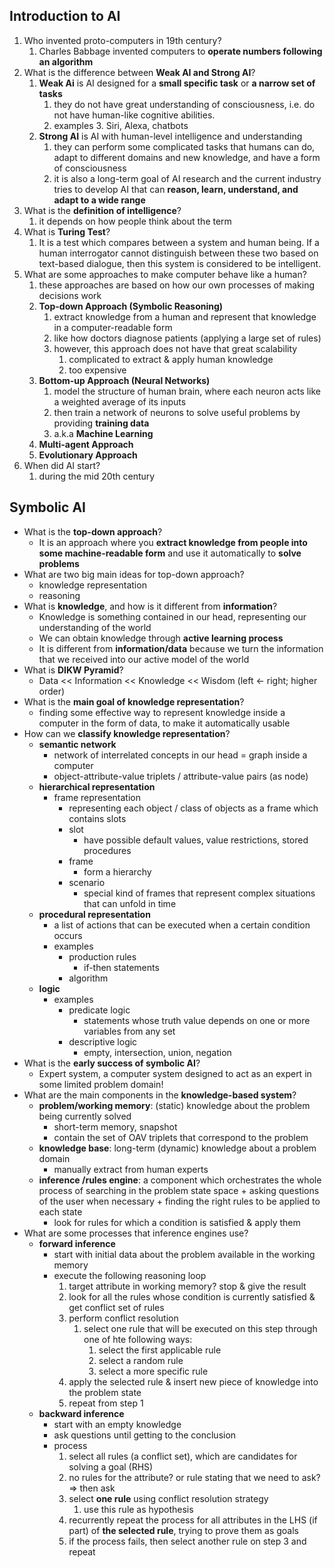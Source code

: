 ## Introduction to AI

1. Who invented proto-computers in 19th century?
   1. Charles Babbage invented computers to **operate numbers following an algorithm**
2. What is the difference between **Weak AI and Strong AI**?
   1. **Weak Ai** is AI designed for a **small specific task** or **a narrow set of tasks**
      1. they do not have great understanding of consciousness, i.e. do not have human-like cognitive abilities.
      2. examples 3. Siri, Alexa, chatbots
   2. **Strong AI** is AI with human-level intelligence and understanding
      1. they can perform some complicated tasks that humans can do, adapt to different domains and new knowledge, and have a form of consciousness
      2. it is also a long-term goal of AI research and the current industry tries to develop AI that can **reason, learn, understand, and adapt to a wide range**
3. What is the **definition of intelligence**?
   1. it depends on how people think about the term
4. What is **Turing Test**?
   1. It is a test which compares between a system and human being. If a human interrogator cannot distinguish between these two based on text-based dialogue, then this system is considered to be intelligent.
5. What are some approaches to make computer behave like a human?
   1. these approaches are based on how our own processes of making decisions work
   2. **Top-down Approach (Symbolic Reasoning)**
      1. extract knowledge from a human and represent that knowledge in a computer-readable form
      2. like how doctors diagnose patients (applying a large set of rules)
      3. however, this approach does not have that great scalability
         1. complicated to extract & apply human knowledge
         2. too expensive
   3. **Bottom-up Approach (Neural Networks)**
      1. model the structure of human brain, where each neuron acts like a weighted average of its inputs
      2. then train a network of neurons to solve useful problems by providing **training data**
      3. a.k.a **Machine Learning**
   4. **Multi-agent Approach**
   5. **Evolutionary Approach**
6. When did AI start?
   1. during the mid 20th century

## Symbolic AI

- What is the **top-down approach**?
  - It is an approach where you **extract knowledge from people into some machine-readable form** and use it automatically to **solve problems**
- What are two big main ideas for top-down approach?
  - knowledge representation
  - reasoning
- What is **knowledge**, and how is it different from **information**?
  - Knowledge is something contained in our head, representing our understanding of the world
  - We can obtain knowledge through **active learning process**
  - It is different from **information/data** because we turn the information that we received into our active model of the world
- What is **DIKW Pyramid**?
  - Data << Information << Knowledge << Wisdom (left <- right; higher order)
- What is the **main goal of knowledge representation**?
  - finding some effective way to represent knowledge inside a computer in the form of data, to make it automatically usable
- How can we **classify knowledge representation**?
  - **semantic network**
    - network of interrelated concepts in our head = graph inside a computer
    - object-attribute-value triplets / attribute-value pairs (as node)
  - **hierarchical representation**
    - frame representation
      - representing each object / class of objects as a frame which contains slots
      - slot
        - have possible default values, value restrictions, stored procedures
      - frame
        - form a hierarchy
      - scenario
        - special kind of frames that represent complex situations that can unfold in time
  - **procedural representation**
    - a list of actions that can be executed when a certain condition occurs
    - examples
      - production rules
        - if-then statements
      - algorithm
  - **logic**
    - examples
      - predicate logic
        - statements whose truth value depends on one or more variables from any set
      - descriptive logic
        - empty, intersection, union, negation
- What is the **early success of symbolic AI**?
  - Expert system, a computer system designed to act as an expert in some limited problem domain!
- What are the main components in the **knowledge-based system**?
  - **problem/working memory**: (static) knowledge about the problem being currently solved
    - short-term memory, snapshot
    - contain the set of OAV triplets that correspond to the problem
  - **knowledge base**: long-term (dynamic) knowledge about a problem domain
    - manually extract from human experts
  - **inference /rules engine**: a component which orchestrates the whole process of searching in the problem state space + asking questions of the user when necessary + finding the right rules to be applied to each state
    - look for rules for which a condition is satisfied & apply them
- What are some processes that inference engines use?
  - **forward inference**
    - start with initial data about the problem available in the working memory
    - execute the following reasoning loop
      1.  target attribute in working memory? stop & give the result
      2.  look for all the rules whose condition is currently satisfied & get conflict set of rules
      3.  perform conflict resolution
          1. select one rule that will be executed on this step through one of hte following ways:
             1. select the first applicable rule
             2. select a random rule
             3. select a more specific rule
      4.  apply the selected rule & insert new piece of knowledge into the problem state
      5.  repeat from step 1
  - **backward inference**
    - start with an empty knowledge
    - ask questions until getting to the conclusion
    - process
      1.  select all rules (a conflict set), which are candidates for solving a goal (RHS)
      2.  no rules for the attribute? or rule stating that we need to ask? => then ask
      3.  select **one rule** using conflict resolution strategy
          1. use this rule as hypothesis
      4.  recurrently repeat the process for all attributes in the LHS (if part) of **the selected rule**, trying to prove them as goals
      5.  if the process fails, then select another rule on step 3 and repeat
